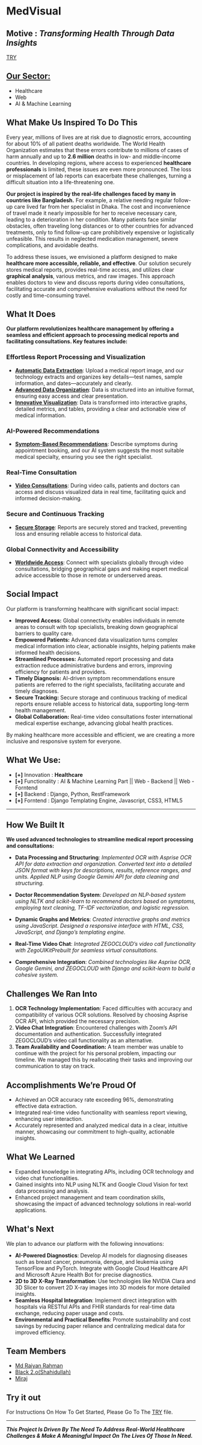 # **MedVisual**
## **Motive** : *Transforming Health Through Data Insights*

[TRY](https://github.com/raiyan-rahman03/CSB_Project/blob/main/try.md)

## **<u>Our Sector:</u>**
- Healthcare
- Web
- AI & Machine Learning



## What Make Us Inspired To Do This 

Every year, millions of lives are at risk due to diagnostic errors, accounting for about 10% of all patient deaths worldwide. The World Health Organization estimates that these errors contribute to millions of cases of harm annually and up to **2.6 million** deaths in low- and middle-income countries. In developing regions, where access to experienced **healthcare professionals** is limited, these issues are even more pronounced. The loss or misplacement of lab reports can exacerbate these challenges, turning a difficult situation into a life-threatening one.

**Our project is inspired by the real-life challenges faced by many in countries like Bangladesh.** For example, a relative needing regular follow-up care lived far from her specialist in Dhaka. The cost and inconvenience of travel made it nearly impossible for her to receive necessary care, leading to a deterioration in her condition. Many patients face similar obstacles, often traveling long distances or to other countries for advanced treatments, only to find follow-up care prohibitively expensive or logistically unfeasible. This results in neglected medication management, severe complications, and avoidable deaths.

To address these issues, we envisioned a platform designed to make **healthcare more accessible, reliable, and effective**. Our solution securely stores medical reports, provides real-time access, and utilizes clear **graphical analysis**, various metrics, and raw images. This approach enables doctors to view and discuss reports during video consultations, facilitating accurate and comprehensive evaluations without the need for costly and time-consuming travel.


## What It Does 

**Our platform revolutionizes healthcare management by offering a seamless and efficient approach to processing medical reports and facilitating consultations. Key features include:**

### Effortless Report Processing and Visualization

- **<u>Automatic Data Extraction</u>**: Upload a medical report image, and our technology extracts and organizes key details—test names, sample information, and dates—accurately and clearly.
- **<u>Advanced Data Organization</u>**: Data is structured into an intuitive format, ensuring easy access and clear presentation.
- **<u>Innovative Visualization</u>**: Data is transformed into interactive graphs, detailed metrics, and tables, providing a clear and actionable view of medical information.

### AI-Powered Recommendations

- **<u>Symptom-Based Recommendations</u>**: Describe symptoms during appointment booking, and our AI system suggests the most suitable medical specialty, ensuring you see the right specialist.

### Real-Time Consultation

- **<u>Video Consultations</u>**: During video calls, patients and doctors can access and discuss visualized data in real time, facilitating quick and informed decision-making.

### Secure and Continuous Tracking

- **<u>Secure Storage</u>**: Reports are securely stored and tracked, preventing loss and ensuring reliable access to historical data.

### Global Connectivity and Accessibility

- **<u>Worldwide Access</u>**: Connect with specialists globally through video consultations, bridging geographical gaps and making expert medical advice accessible to those in remote or underserved areas.


## Social Impact

Our platform is transforming healthcare with significant social impact:

- **Improved Access:** Global connectivity enables individuals in remote areas to consult with top specialists, breaking down geographical barriers to quality care.
- **Empowered Patients:** Advanced data visualization turns complex medical information into clear, actionable insights, helping patients make informed health decisions.
- **Streamlined Processes:** Automated report processing and data extraction reduce administrative burdens and errors, improving efficiency for patients and providers.
- **Timely Diagnosis:** AI-driven symptom recommendations ensure patients are referred to the right specialists, facilitating accurate and timely diagnoses.
- **Secure Tracking:** Secure storage and continuous tracking of medical reports ensure reliable access to historical data, supporting long-term health management.
- **Global Collaboration:** Real-time video consultations foster international medical expertise exchange, advancing global health practices.

By making healthcare more accessible and efficient, we are creating a more inclusive and responsive system for everyone.

 ## What We Use:
-    **[+]** Innovation : **Healthcare**
-    **[+]** Functionality : AI & Machine Learning Part || Web - Backend || Web - Forntend
-    **[+]** Backend : Django, Python, RestFramework
-    **[+]** Forntend : Django Templating Engine, Javascript, CSS3, HTML5
---

## How We Built It

**We used advanced technologies to streamline medical report processing and consultations:**

- **Data Processing and Structuring**: *Implemented OCR with Asprise OCR API for data extraction and organization. Converted text into a detailed JSON format with keys for descriptions, results, reference ranges, and units. Applied NLP using Google Gemini API for data cleaning and structuring.*

- **Doctor Recommendation System**: *Developed an NLP-based system using NLTK and scikit-learn to recommend doctors based on symptoms, employing text cleaning, TF-IDF vectorization, and logistic regression.*
- **Dynamic Graphs and Metrics**: *Created interactive graphs and metrics using JavaScript. Designed a responsive interface with HTML, CSS, JavaScript, and Django’s templating engine.*
- **Real-Time Video Chat**: *Integrated ZEGOCLOUD’s video call functionality with ZegoUIKitPrebuilt for seamless virtual consultations.*
- **Comprehensive Integration**: *Combined technologies like Asprise OCR, Google Gemini, and ZEGOCLOUD with Django and scikit-learn to build a cohesive system.*

## Challenges We Ran Into

1. **OCR Technology Implementation**: Faced difficulties with accuracy and compatibility of various OCR solutions. Resolved by choosing Asprise OCR API, which provided the necessary precision.
2. **Video Chat Integration**: Encountered challenges with Zoom’s API documentation and authentication. Successfully integrated ZEGOCLOUD’s video call functionality as an alternative.
3. **Team Availability and Coordination:** A team member was unable to continue with the project for his personal problem, impacting our timeline. We managed this by reallocating their tasks and improving our communication to stay on track.




## Accomplishments We’re Proud Of

- Achieved an OCR accuracy rate exceeding 96%, demonstrating effective data extraction.
- Integrated real-time video functionality with seamless report viewing, enhancing user interaction.
- Accurately represented and analyzed medical data in a clear, intuitive manner, showcasing our commitment to high-quality, actionable insights.

## What We Learned

- Expanded knowledge in integrating APIs, including OCR technology and video chat functionalities.
- Gained insights into NLP using NLTK and Google Cloud Vision for text data processing and analysis.
- Enhanced project management and team coordination skills, showcasing the impact of advanced technology solutions in real-world applications.

## What's Next

We plan to advance our platform with the following innovations:

- **AI-Powered Diagnostics**: Develop AI models for diagnosing diseases such as breast cancer, pneumonia, dengue, and leukemia using TensorFlow and PyTorch. Integrate with Google Cloud Healthcare API and Microsoft Azure Health Bot for precise diagnostics.
- **2D to 3D X-Ray Transformation**: Use technologies like NVIDIA Clara and 3D Slicer to convert 2D X-ray images into 3D models for more detailed insights.
- **Seamless Hospital Integration**: Implement direct integration with hospitals via RESTful APIs and FHIR standards for real-time data exchange, reducing paper usage and costs.
- **Environmental and Practical Benefits**: Promote sustainability and cost savings by reducing paper reliance and centralizing medical data for improved efficiency.


## Team Members

- [Md Raiyan Rahman](https://www.linkedin.com/in/md-raiyan-rahman-6420982b9/)
- [Black 2.o(Shahidullah)](https://www.linkedin.com/in/black2o-sh/)
- [Miraj]()

## Try it out

For Instructions On How To Get Started, Please Go To The [TRY](https://github.com/raiyan-rahman03/CSB_Project/blob/main/try.md) file.



---

***This Project Is Driven By The Need To Address Real-World Healthcare Challenges & Make A Meaningful Impact On The Lives Of Those In Need.***
